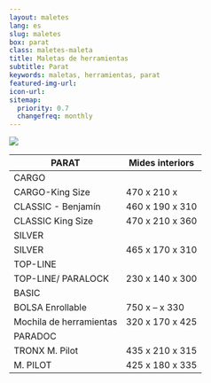 ```yaml
---
layout: maletes
lang: es
slug: maletes
box: parat
class: maletes-maleta
title: Maletas de herramientas
subtitle: Parat
keywords: maletas, herramientas, parat
featured-img-url:
icon-url: 
sitemap:
  priority: 0.7
  changefreq: monthly
---
```


<p class="text-center"><img src="{{ site.base_url }}/assets/img/01-thumbnail-box-fort-maletes-d-eines-parat-481-500-171.jpg"></p>

PARAT|Mides interiors	
--- | ---
CARGO|
CARGO-King Size|470 x 210 x 
CLASSIC - Benjamín|460 x 190 x 310
CLASSIC King Size|470 x 210 x 360
SILVER|
SILVER|465 x 170 x 310
TOP-LINE|
TOP-LINE/ PARALOCK|230 x 140 x 300
BASIC|
BOLSA Enrollable|750 x – x 330
Mochila de herramientas|320 x 170 x 425
PARADOC|
TRONX M. Pilot|435 x 210 x 315
M. PILOT|425 x 180 x 335